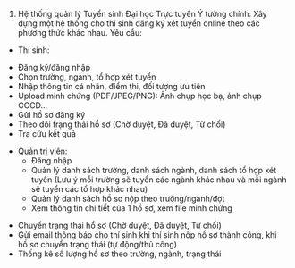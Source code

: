 1. Hệ thống quản lý Tuyển sinh Đại học Trực tuyến
Ý tưởng chính: Xây dựng một hệ thống  cho thí sinh đăng ký xét tuyển online theo các phương thức khác nhau.
Yêu cầu:
- Thí sinh: 
+ Đăng ký/đăng nhập
+ Chọn trường, ngành, tổ hợp xét tuyển
+ Nhập thông tin cá nhân, điểm thi, đối tượng ưu tiên
+ Upload minh chứng (PDF/JPEG/PNG): Ảnh chụp học bạ, ảnh chụp CCCD…
+ Gửi hồ sơ đăng ký
+ Theo dõi trạng thái hồ sơ (Chờ duyệt, Đã duyệt, Từ chối)
+ Tra cứu kết quả
- Quản trị viên:
	+ Đăng nhập
	+ Quản lý danh sách trường, danh sách ngành, danh sách tổ hợp xét tuyển (Lưu ý mỗi trường sẽ tuyển các ngành khác nhau và mỗi ngành sẽ tuyển các tổ hợp khác nhau)
	+ Quản lý danh sách hồ sơ nộp theo trường/ngành/đợt
	+ Xem thông tin chi tiết của 1 hồ sơ, xem file minh chứng
+ Chuyển trạng thái hồ sơ (Chờ duyệt, Đã duyệt, Từ chối)
+ Gửi email thông báo cho thí sinh khi thí sinh nộp hồ sơ thành công, khi hồ sơ chuyển trạng thái (tự động/thủ công)
+ Thống kê số lượng hồ sơ theo trường, ngành, trạng thái
